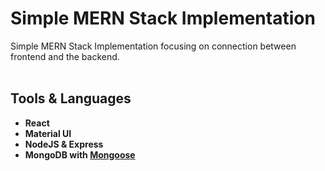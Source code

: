 # **Simple MERN Stack Implementation**
Simple MERN Stack Implementation focusing on connection between frontend and the backend.
<br><br>

## **Tools & Languages**
- **React**
- **Material UI**
- **NodeJS & Express**
- **MongoDB with [Mongoose](https://mongoosejs.com/)**




